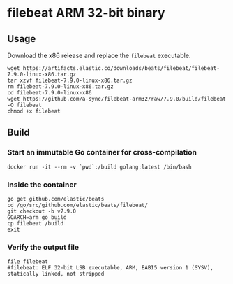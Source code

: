# filebeat ARM 32-bit binary

## Usage
Download the x86 release and replace the `filebeat` executable.  
```
wget https://artifacts.elastic.co/downloads/beats/filebeat/filebeat-7.9.0-linux-x86.tar.gz
tar xzvf filebeat-7.9.0-linux-x86.tar.gz
rm filebeat-7.9.0-linux-x86.tar.gz
cd filebeat-7.9.0-linux-x86
wget https://github.com/a-sync/filebeat-arm32/raw/7.9.0/build/filebeat -O filebeat
chmod +x filebeat
```

## Build
### Start an immutable Go container for cross-compilation
```
docker run -it --rm -v `pwd`:/build golang:latest /bin/bash
```

### Inside the container
```
go get github.com/elastic/beats
cd /go/src/github.com/elastic/beats/filebeat/
git checkout -b v7.9.0
GOARCH=arm go build
cp filebeat /build
exit
```

### Verify the output file
```
file filebeat
#filebeat: ELF 32-bit LSB executable, ARM, EABI5 version 1 (SYSV), statically linked, not stripped
```
